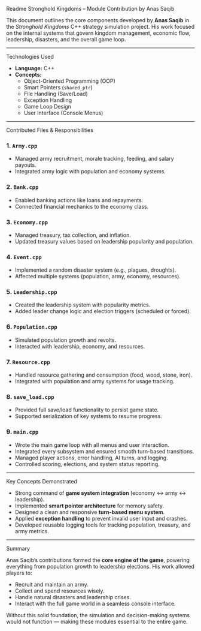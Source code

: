 Readme
Stronghold Kingdoms – Module Contribution by Anas Saqib

This document outlines the core components developed by **Anas Saqib** in the *Stronghold Kingdoms* C++ strategy simulation project. His work focused on the internal systems that govern kingdom management, economic flow, leadership, disasters, and the overall game loop.

---

Technologies Used

- **Language:** C++
- **Concepts:**  
  - Object-Oriented Programming (OOP)  
  - Smart Pointers (`shared_ptr`)  
  - File Handling (Save/Load)  
  - Exception Handling  
  - Game Loop Design  
  - User Interface (Console Menus)

---

 Contributed Files & Responsibilities

### 1. **`Army.cpp`**
- Managed army recruitment, morale tracking, feeding, and salary payouts.
- Integrated army logic with population and economy systems.

### 2. **`Bank.cpp`**
- Enabled banking actions like loans and repayments.
- Connected financial mechanics to the economy class.

### 3. **`Economy.cpp`**
- Managed treasury, tax collection, and inflation.
- Updated treasury values based on leadership popularity and population.

### 4. **`Event.cpp`**
- Implemented a random disaster system (e.g., plagues, droughts).
- Affected multiple systems (population, army, economy, resources).

### 5. **`Leadership.cpp`**
- Created the leadership system with popularity metrics.
- Added leader change logic and election triggers (scheduled or forced).

### 6. **`Population.cpp`**
- Simulated population growth and revolts.
- Interacted with leadership, economy, and resources.

### 7. **`Resource.cpp`**
- Handled resource gathering and consumption (food, wood, stone, iron).
- Integrated with population and army systems for usage tracking.

### 8. **`save_load.cpp`**
- Provided full save/load functionality to persist game state.
- Supported serialization of key systems to resume progress.

### 9. **`main.cpp`**
- Wrote the main game loop with all menus and user interaction.
- Integrated every subsystem and ensured smooth turn-based transitions.
- Managed player actions, error handling, AI turns, and logging.
- Controlled scoring, elections, and system status reporting.

---

Key Concepts Demonstrated

- Strong command of **game system integration** (economy ↔ army ↔ leadership).
- Implemented **smart pointer architecture** for memory safety.
- Designed a clean and responsive **turn-based menu system**.
- Applied **exception handling** to prevent invalid user input and crashes.
- Developed reusable logging tools for tracking population, treasury, and army metrics.

---

Summary

Anas Saqib’s contributions formed the **core engine of the game**, powering everything from population growth to leadership elections. His work allowed players to:

- Recruit and maintain an army.
- Collect and spend resources wisely.
- Handle natural disasters and leadership crises.
- Interact with the full game world in a seamless console interface.

Without this solid foundation, the simulation and decision-making systems would not function — making these modules essential to the entire game.

